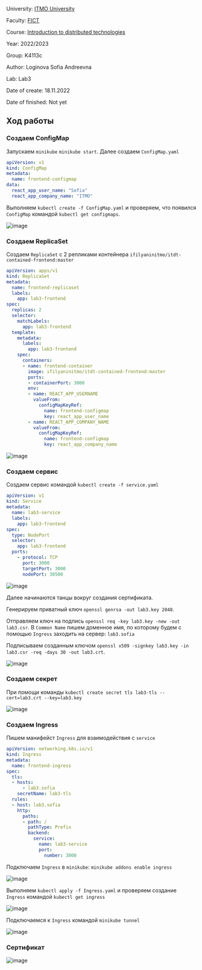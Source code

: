 University: [ITMO University](https://itmo.ru/ru/)

Faculty: [FICT](https://fict.itmo.ru)

Course: [Introduction to distributed technologies](https://github.com/itmo-ict-faculty/introduction-to-distributed-technologies)

Year: 2022/2023

Group: K4113c

Author: Loginova Sofia Andreevna 

Lab: Lab3

Date of create: 18.11.2022

Date of finished: Not yet

## Ход работы

### Создаем ConfigMap 
Запускаем ```minikube```  ```minikube start```. Далее создаем ```ConfigMap.yaml```

```yaml
apiVersion: v1
kind: ConfigMap
metadata:
  name: frontend-configmap
data:
  react_app_user_name: "Sofia"
  react_app_company_name: "ITMO"
```
Выполняем ```kubectl create -f ConfigMap.yaml``` и проверяем, что появился ```ConfigMap``` командой ```kubectl get configmaps```.

![image](https://user-images.githubusercontent.com/52317905/209140821-2c9c0361-6908-4bbc-86d6-57cabaa40341.png)

### Создаем ReplicaSet

Создаем ```ReplicaSet``` с 2 репликами контейнера ```ifilyaninitmo/itdt-contained-frontend:master```

```yaml
apiVersion: apps/v1
kind: ReplicaSet
metadata:
  name: frontend-replicaset
  labels:
    app: lab3-frontend
spec:
  replicas: 2
  selector:
    matchLabels:
      app: lab3-frontend
  template:
    metadata:
      labels:
        app: lab3-frontend
    spec:
      containers:
      - name: frontend-container
        image: ifilyaninitmo/itdt-contained-frontend:master
        ports:
        - containerPort: 3000
        env:
        - name: REACT_APP_USERNAME
          valueFrom:
            configMapKeyRef:
              name: frontend-configmap
              key: react_app_user_name
        - name: REACT_APP_COMPANY_NAME
          valueFrom:
            configMapKeyRef:
              name: frontend-configmap
              key: react_app_company_name
```

![image](https://user-images.githubusercontent.com/52317905/209143456-031e7208-ade9-405b-a814-b6699b7b032d.png)

### Создаем сервис

Создаем сервис командой ```kubectl create -f service.yaml```

```yaml 
apiVersion: v1
kind: Service
metadata:
  name: lab3-service
  labels:
    app: lab3-frontend
spec:
  type: NodePort
  selector:
    app: lab3-frontend
  ports:
    - protocol: TCP
      port: 3000
      targetPort: 3000
      nodePort: 30500
```
![image](https://user-images.githubusercontent.com/52317905/209145372-dd98ccab-a8b5-4caa-a5bc-3a1a674f9c84.png)

Далее начинаются танцы вокруг создания сертификата.

Генерируем приватный ключ ```openssl genrsa -out lab3.key 2048```.

Отправляем ключ на подпись ```openssl req -key lab3.key -new -out lab3.csr```. В ```Common Name``` пишем доменное имя, по которому будем с помощью ```Ingress``` заходить на сервер: ```lab3.sofia```

Подписываем созданным ключом ```openssl x509 -signkey lab3.key -in lab3.csr -req -days 30 -out lab3.crt```.

![image](https://user-images.githubusercontent.com/52317905/209150887-866969b0-6e32-46b6-b125-bf14b9121619.png)

### Создаем секрет

При помощи команды ```kubectl create secret tls lab3-tls --cert=lab3.crt --key=lab3.key```

![image](https://user-images.githubusercontent.com/52317905/209151910-5143de71-8b0a-4884-a775-df572ff0bb54.png)

### Создаем Ingress

Пишем манифейст ```Ingress``` для взаимодействия с ```service```

``` yaml
apiVersion: networking.k8s.io/v1
kind: Ingress
metadata:
  name: frontend-ingress
spec:
  tls:
  - hosts:
      - lab3.sofia
    secretName: lab3-tls
  rules:
  - host: lab3.sofia
    http:
      paths:
      - path: /
        pathType: Prefix
        backend:
          service:
            name: lab3-service
            port:
              number: 3000
```
Подключаем ```Ingress``` в ```minikube```: ```minikube addons enable ingress```

![image](https://user-images.githubusercontent.com/52317905/209153447-bd76e0b4-0de9-4dc6-a453-78312c7e5e3f.png)

Выполняем ```kubectl apply -f Ingress.yaml``` и проверяем создание ```Ingress``` командой ```kubectl get ingress```

![image](https://user-images.githubusercontent.com/52317905/209154015-a0d4b03b-a408-4d3a-95fb-3f3694e98d03.png)

Подключаемся к ```Ingress``` командой ```minikube tunnel```

![image](https://user-images.githubusercontent.com/52317905/209154257-5c6bd3f4-26ce-432e-abc7-b3269e22ca67.png)

### Сертификат
![image](https://user-images.githubusercontent.com/52317905/209157960-0c31605d-b3e8-4fab-8486-ecc85fa76dbd.png)
